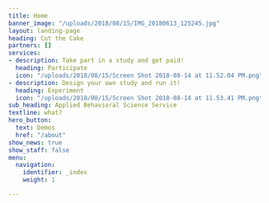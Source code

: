 ```yaml
---
title: Home
banner_image: "/uploads/2018/08/15/IMG_20180613_125245.jpg"
layout: landing-page
heading: Cut the Cake
partners: []
services:
- description: Take part in a study and get paid!
  heading: Participate
  icon: "/uploads/2018/08/15/Screen Shot 2018-08-14 at 11.52.04 PM.png"
- description: Design your own study and run it!
  heading: Experiment
  icon: "/uploads/2018/08/15/Screen Shot 2018-08-14 at 11.53.41 PM.png"
sub_heading: Applied Behavioral Science Service
textline: what?
hero_button:
  text: Demos
  href: "/about"
show_news: true
show_staff: false
menu:
  navigation:
    identifier: _index
    weight: 1

---
```

